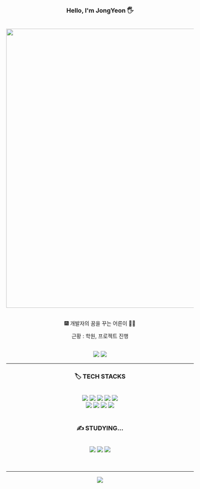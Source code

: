 <div align="center">

### Hello, I'm JongYeon 🖐️

<br>
<img src="http://poot97.dothome.co.kr/TextGenerator/picture/city2.gif" style="width:750px;">
<br>
<br>
<p>🎆 개발자의 꿈을 꾸는 어른이 👨‍💻</p>
<p> 근황 : 학원, 프로젝트 진행</p>
<br>
<img src="https://img.shields.io/badge/jjon9__yy-E4405F?style=flat&logo=instagram&logoColor=white">
<img src="https://img.shields.io/badge/poot972@gmail.com-EA4335?style=flat&logo=gmail&logoColor=white">
<br>
<hr>
  <h3> 🏷️ TECH STACKS </h3>
  <br>
  <img src="https://img.shields.io/badge/HTML5-E34F26?style=flat&logo=html5&logoColor=white">
	<img src="https://img.shields.io/badge/CSS3-1572B6?style=flat&logo=css3&logoColor=white">
	<img src="https://img.shields.io/badge/JavaScript-F7DF1E?style=flat&logo=javascript&logoColor=black">
	<img src="https://img.shields.io/badge/JQuery-0769AD?style=flat&logo=jquery&logoColor=white">
	<img src="https://img.shields.io/badge/PHP-777BB4?style=flat&logo=php&logoColor=white">
	<br>
	<img src="https://img.shields.io/badge/C++-00599C?style=flat&logo=c%2B%2B&logoColor=white"/>
	<img src="https://img.shields.io/badge/MySQL-4479A1?style=flat&logo=MySQL&logoColor=white"/>
	<img src="https://img.shields.io/badge/Adobe Illustrator-FF9A00?style=flat&logo=Adobe Illustrator&logoColor=white"/>
	<img src="https://img.shields.io/badge/Adobe Photoshop-31A8FF?style=flat&logo=Adobe Photoshop&logoColor=white"/>
  <br>
  <br>
  <h3> ✍️ STUDYING... </h3>
  <br>
  <img src="https://img.shields.io/badge/REACT.js-61DAFB?style=flat&logo=react&logoColor=white">
  <img src="https://img.shields.io/badge/VUE.js-4FC08D?style=flat&logo=vue.js&logoColor=white">
  <img src="https://img.shields.io/badge/REDUX-764ABC?style=flat&logo=redux&logoColor=white">
  <br>
  <br><br> 
  <hr>
<img src="https://github-readme-stats.vercel.app/api/top-langs/?username=kimjy97&layout=compact&theme=dark">
</div>


